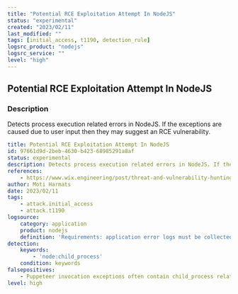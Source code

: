 ```yaml
---
title: "Potential RCE Exploitation Attempt In NodeJS"
status: "experimental"
created: "2023/02/11"
last_modified: ""
tags: [initial_access, t1190, detection_rule]
logsrc_product: "nodejs"
logsrc_service: ""
level: "high"
---
```


## Potential RCE Exploitation Attempt In NodeJS

### Description

Detects process execution related errors in NodeJS. If the exceptions are caused due to user input then they may suggest an RCE vulnerability.

```yml
title: Potential RCE Exploitation Attempt In NodeJS
id: 97661d9d-2beb-4630-b423-68985291a8af
status: experimental
description: Detects process execution related errors in NodeJS. If the exceptions are caused due to user input then they may suggest an RCE vulnerability.
references:
    - https://www.wix.engineering/post/threat-and-vulnerability-hunting-with-application-server-error-logs
author: Moti Harmats
date: 2023/02/11
tags:
    - attack.initial_access
    - attack.t1190
logsource:
    category: application
    product: nodejs
    definition: 'Requirements: application error logs must be collected (with LOG_LEVEL=ERROR and above)'
detection:
    keywords:
        - 'node:child_process'
    condition: keywords
falsepositives:
    - Puppeteer invocation exceptions often contain child_process related errors, that doesn't necessarily mean that the app is vulnerable.
level: high

```
